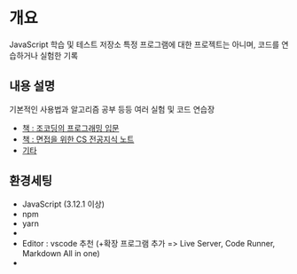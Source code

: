 # 개요

JavaScript 학습 및 테스트 저장소
특정 프로그램에 대한 프로젝트는 아니며, 코드를 연습하거나 실험한 기록

## 내용 설명
기본적인 사용법과 알고리즘 공부 등등 여러 실험 및 코드 연습장
-  [책 : 조코딩의 프로그래밍 입문](./joCodingIntroduction/)
-  [책 : 면접을 위한 CS 전공지식 노트](./CSMajorKnowledge/)
-  [기타](./etc/)

## 환경세팅
- JavaScript (3.12.1 이상)
- npm
- yarn
- 
- Editor : vscode 추천 (+확장 프로그램 추가 => Live Server, Code Runner, Markdown All in one)
- 